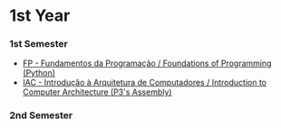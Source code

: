 # 1st Year

### 1st Semester
* [FP - Fundamentos da Programação / Foundations of Programming (Python)](FP)
* [IAC - Introdução à Arquitetura de Computadores / Introduction to Computer Architecture (P3's Assembly)](IAC)

### 2nd Semester
